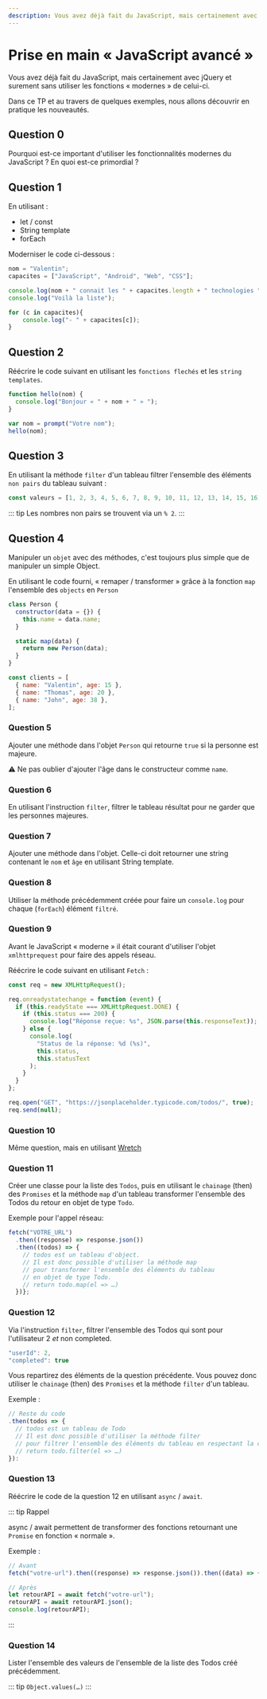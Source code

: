 ```yaml
---
description: Vous avez déjà fait du JavaScript, mais certainement avec jQuery et surement sans utiliser les fonctions « modernes » de celui-ci.
---
```


# Prise en main « JavaScript avancé »

Vous avez déjà fait du JavaScript, mais certainement avec jQuery et surement sans utiliser les fonctions « modernes » de celui-ci.

Dans ce TP et au travers de quelques exemples, nous allons découvrir en pratique les nouveautés.

## Question 0

Pourquoi est-ce important d'utiliser les fonctionnalités modernes du JavaScript ? En quoi est-ce primordial ?

## Question 1

En utilisant :

- let / const
- String template
- forEach

Moderniser le code ci-dessous :

```JavaScript
nom = "Valentin";
capacites = ["JavaScript", "Android", "Web", "CSS"];

console.log(nom + " connait les " + capacites.length + " technologies ");
console.log("Voilà la liste");

for (c in capacites){
    console.log("- " + capacites[c]);
}
```

## Question 2

Réécrire le code suivant en utilisant les `fonctions flechés` et les `string templates`.

```javascript
function hello(nom) {
  console.log("Bonjour « " + nom + " » ");
}

var nom = prompt("Votre nom");
hello(nom);
```

## Question 3

En utilisant la méthode `filter` d'un tableau filtrer l'ensemble des éléments `non pairs` du tableau suivant :

```JavaScript
const valeurs = [1, 2, 3, 4, 5, 6, 7, 8, 9, 10, 11, 12, 13, 14, 15, 16];
```

::: tip
Les nombres non pairs se trouvent via un `% 2`.
:::

## Question 4

Manipuler un `objet` avec des méthodes, c'est toujours plus simple que de manipuler un simple Object.

En utilisant le code fourni, « remaper / transformer » grâce à la fonction `map` l'ensemble des `objects` en `Person`

```javascript
class Person {
  constructor(data = {}) {
    this.name = data.name;
  }

  static map(data) {
    return new Person(data);
  }
}

const clients = [
  { name: "Valentin", age: 15 },
  { name: "Thomas", age: 20 },
  { name: "John", age: 38 },
];
```

### Question 5

Ajouter une méthode dans l'objet `Person` qui retourne `true` si la personne est majeure.

⚠️ Ne pas oublier d'ajouter l'âge dans le constructeur comme `name`.

### Question 6

En utilisant l'instruction `filter`, filtrer le tableau résultat pour ne garder que les personnes majeures.

### Question 7

Ajouter une méthode dans l'objet. Celle-ci doit retourner une string contenant le `nom` et `âge` en utilisant String template.

### Question 8

Utiliser la méthode précédemment créée pour faire un `console.log` pour chaque (`forEach`) élément `filtré`.

### Question 9

Avant le JavaScript « moderne » il était courant d'utiliser l'objet `xmlhttprequest` pour faire des appels réseau.

Réécrire le code suivant en utilisant `Fetch` :

```javascript
const req = new XMLHttpRequest();

req.onreadystatechange = function (event) {
  if (this.readyState === XMLHttpRequest.DONE) {
    if (this.status === 200) {
      console.log("Réponse reçue: %s", JSON.parse(this.responseText));
    } else {
      console.log(
        "Status de la réponse: %d (%s)",
        this.status,
        this.statusText
      );
    }
  }
};

req.open("GET", "https://jsonplaceholder.typicode.com/todos/", true);
req.send(null);
```

### Question 10

Même question, mais en utilisant [Wretch](https://elbywan.github.io/wretch/)

### Question 11

Créer une classe pour la liste des `Todos`, puis en utilisant le `chainage` (then) des `Promises` et la méthode `map` d'un tableau transformer l'ensemble des Todos du retour en objet de type `Todo`.

Exemple pour l'appel réseau:

```javascript
fetch("VOTRE_URL")
  .then((response) => response.json())
  .then((todos) => {
    // todos est un tableau d'object.
    // Il est donc possible d'utiliser la méthode map
    // pour transformer l'ensemble des éléments du tableau
    // en objet de type Todo.
    // return todo.map(el => …)
  })};
```

### Question 12

Via l'instruction `filter`, filtrer l'ensemble des Todos qui sont pour l'utilisateur 2 _et_ non completed.

```JavaScript
"userId": 2,
"completed": true
```

Vous repartirez des éléments de la question précédente. Vous pouvez donc utiliser le `chainage` (then) des `Promises` et la méthode `filter` d'un tableau.

Exemple :

```javascript
// Reste du code
.then(todos => {
  // todos est un tableau de Todo
  // Il est donc possible d'utiliser la méthode filter
  // pour filtrer l'ensemble des éléments du tableau en respectant la condition (vous pouvez également déclarer une méthode dans la classe Todo)
  // return todo.filter(el => …)
}):
```

### Question 13

Réécrire le code de la question 12 en utilisant `async` / `await`.

::: tip Rappel

async / await permettent de transformer des fonctions retournant une `Promise` en fonction « normale ». 

Exemple :

```javascript
// Avant
fetch("votre-url").then((response) => response.json()).then((data) => { console.log(data) });

// Après
let retourAPI = await fetch("votre-url");
retourAPI = await retourAPI.json();
console.log(retourAPI);
```

:::

### Question 14

Lister l'ensemble des valeurs de l'ensemble de la liste des Todos créé précédemment.

::: tip
`Object.values(…)`
:::
